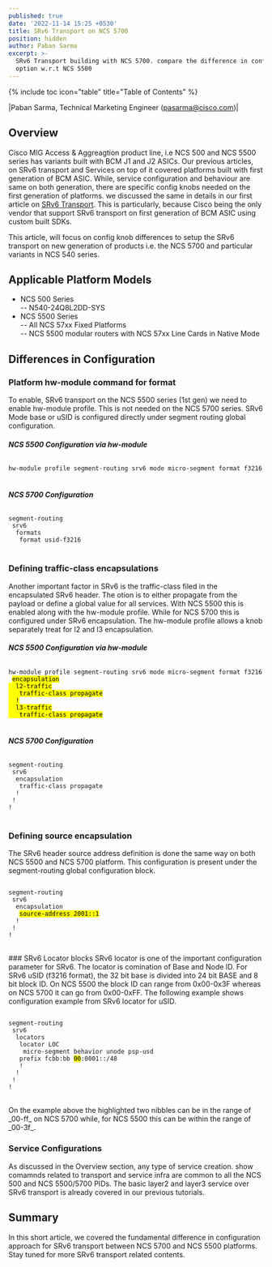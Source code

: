 ```yaml
---
published: true
date: '2022-11-14 15:25 +0530'
title: SRv6 Transport on NCS 5700
position: hidden
author: Paban Sarma
excerpt: >-
  SRv6 Transport building with NCS 5700. compare the difference in configuration
  option w.r.t NCS 5500
---
```

{% include toc icon="table" title="Table of Contents" %}

|Paban Sarma, Technical Marketing Engineer (pasarma@cisco.com)|  

<h2> Overview </h2>

Cisco MIG Access & Aggreagtion product line, i.e NCS 500 and NCS 5500 series has variants built with BCM J1 and J2 ASICs. Our previous articles, on SRv6 transport and Services on top of it covered platforms built with first generation of BCM ASIC. While, service configuration and behaviour are same on both generation, there are specific config knobs needed on the first generation of platforms. we discussed the same in details in our first article on [SRv6 Transport](https://xrdocs.io/ncs5500/tutorials/srv6-transport-on-ncs-part-1/). This is particularly, because Cisco being the only vendor that support SRv6 transport on first generation of BCM ASIC using custom built SDKs. 

This article, will focus on config knob differences to setup the SRv6 transport on new generation of products i.e. the NCS 5700 and particular variants in NCS 540 series. 

<h2> Applicable Platform Models </h2>
  
 - NCS 500 Series  
  	-- N540-24Q8L2DD-SYS
  - NCS 5500 Series  
  	-- All NCS 57xx Fixed Platforms  
  	-- NCS 5500 modular routers with NCS 57xx Line Cards in Native Mode

<h2> Differences in Configuration</h2>

### Platform hw-module command for format
To enable, SRv6 transport on the NCS 5500 series (1st gen) we need to enable hw-module profile. This is not needed on the NCS 5700 series. SRv6 Mode base or uSID is configured directly under segment routing global configuration.

#### _NCS 5500 Configuration via hw-module_

<div class="highlighter-rouge">
<pre class="highlight">
<code>
hw-module profile segment-routing srv6 mode micro-segment format f3216
</code>
</pre>
</div>
	
#### _NCS 5700 Configuration_
<div class="highlighter-rouge">
<pre class="highlight">
<code>
segment-routing
 srv6
  formats
   format usid-f3216
</code>
</pre>
</div>

### Defining traffic-class encapsulations
Another important factor in SRv6 is the traffic-class filed in the encapsulated SRv6 header. The otion is to either propagate from the payload or define a global value for all services. With NCS 5500 this is enabled along with the hw-module profile. While for NCS 5700 this is configured under SRv6 encapsulation. The hw-module profile allows a knob separately treat for l2 and l3 encapsulation. 

#### _NCS 5500 Configuration via hw-module_
<div class="highlighter-rouge">
<pre class="highlight">
<code>
hw-module profile segment-routing srv6 mode micro-segment format f3216
 <mark>encapsulation
  l2-traffic
   traffic-class propagate
  !
  l3-traffic
   traffic-class propagate</mark>
</code>
</pre>
</div>


#### _NCS 5700 Configuration_
<div class="highlighter-rouge">
<pre class="highlight">
<code>
segment-routing
 srv6
  encapsulation
   traffic-class propagate
  !
 !
!
</code>
</pre>
</div>

### Defining source encapsulation
The SRv6 header source address definition is done the same way on both NCS 5500 and NCS 5700 platform. This configuration is present under the segment-routing global configuration block.

<div class="highlighter-rouge">
<pre class="highlight">
<code>
segment-routing
 srv6
  encapsulation
   <mark>source-address 2001::1</mark>
  !
 !
!
</code>
</pre>
</div>
### SRv6 Locator blocks
SRv6 locator is one of the important configuration parameter for SRv6. The locator is comination of Base and Node ID. For SRv6 uSID (f3216 format), the 32 bit base is divided into 24 bit BASE and 8 bit block ID. On NCS 5500 the block ID can range from 0x00-0x3F whereas on NCS 5700 it can go from 0x00-0xFF. The following example shows configuration example from SRv6 locator for uSID.

<div class="highlighter-rouge">
<pre class="highlight">
<code>
segment-routing
 srv6
  locators
   locator LOC
    micro-segment behavior unode psp-usd
   prefix fcbb:bb <mark>00</mark>:0001::/48
   !
  !
 !
!
</code>
</pre>
</div>
On the example above the highlighted two nibbles can be in the range of _00-ff_ on NCS 5700 while, for NCS 5500 this can be within the range of _00-3f_.

### Service Configurations

As discussed in the Overview section, any type of service creation. show comamnds related to transport and service infra are common to all the NCS 500 and NCS 5500/5700 PIDs. The basic layer2 and layer3 service over SRv6 transport is already covered in our previous tutorials.

<h2> Summary </h2>
In this short article, we covered the fundamental difference in configuration approach for SRv6 transport between NCS 5700 and NCS 5500 platforms. Stay tuned for more SRv6 transport related contents. 

